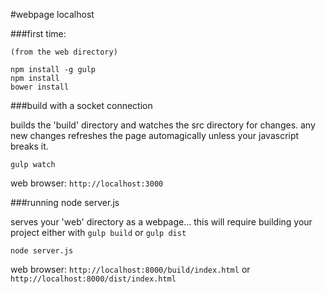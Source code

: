 #webpage localhost

###first time:
```
(from the web directory)

npm install -g gulp
npm install
bower install
```

###build with a socket connection

builds the 'build' directory and watches the src directory for changes. any
new changes refreshes the page automagically unless your javascript breaks it.

```
gulp watch
```

web browser: ``` http://localhost:3000 ```


###running node server.js

serves your 'web' directory as a webpage... this will require building your
project either with ``` gulp build ``` or ``` gulp dist ```

```
node server.js
```

web browser: ```http://localhost:8000/build/index.html``` or
 ``` http://localhost:8000/dist/index.html```
